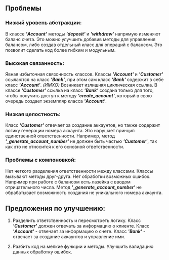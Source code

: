 ## Проблемы

### Низкий уровень абстракции:

В классе ***'Account'*** методы ***'deposit'*** и ***'withdraw'*** напрямую изменяют баланс счета. Это можно улучшить добавив методы для управления балансом, либо создав отдельный класс для операций с балансом. Это позволит сделать код более гибким и модульным.

### Высокая связанность:

Явная избыточная связонность классов. Классы ***'Account'*** и ***'Customer'***  ссылаются на класс ***'Bank'***, при этом сам  класс ***'Bank'*** содержит в себе класс ***'Account'***. *(ИМХО)*  Возникает излишняя циклическая ссылка. В классе ***'Customer'***  ссылка на  класс ***'Bank'*** создана только для того, чтобы  получить доступ к методу ***'create_account'***,  который в свою очередь создает экземпляр класса ***'Account'***.

### Низкая целостность:

Класс ***'Customer'*** отвечает за создание аккаунтов, но также содержит логику генерации номера аккаунта. Это нарушает принцип единственной ответственности.
Например, метод ***'_generate_account_number'*** не должен быть частью ***'Customer'***, так как это не относится к его основной ответственности.

### Проблемы с компоновкой:

Нет четкого разделения ответственности между классами. Классы вызывают методы друг-друга. Нет обработки возможных ошибок. Например при работе с балансом есть лазейка с вводом отрицательного числа. Метод ***'_generate_account_number'***  не  обрабатывает возможность создания не уникального номера аккаунта.


## Предложения по улучшению:

1. Разделить ответственность и пересмотреть логику. Класс ***'Customer'***
должен отвечать за информацию о клиенте. Класс ***'Account'*** -  отвечает  за информацию о счете. Класс ***'Bank'*** -  отвечает за  создание аккаунтов и управление ими.

2. Разбить код на мелкие функции и методы. Улучшить валидацию данных обработку ошибок.
